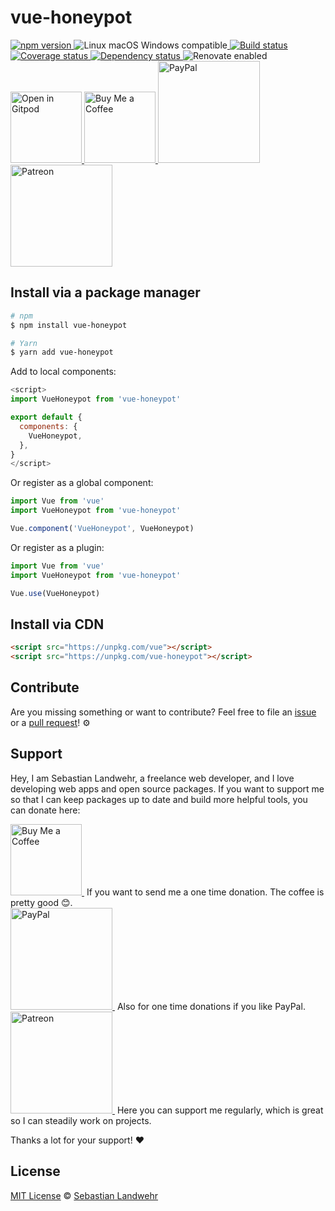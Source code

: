 <!-- TITLE/ -->
# vue-honeypot
<!-- /TITLE -->

<!-- BADGES/ -->
  <p>
    <a href="https://npmjs.org/package/vue-honeypot">
      <img
        src="https://img.shields.io/npm/v/vue-honeypot.svg"
        alt="npm version"
      >
    </a><img src="https://img.shields.io/badge/os-linux%20%7C%C2%A0macos%20%7C%C2%A0windows-blue" alt="Linux macOS Windows compatible"><a href="https://github.com/dword-design/vue-honeypot/actions">
      <img
        src="https://github.com/dword-design/vue-honeypot/workflows/build/badge.svg"
        alt="Build status"
      >
    </a><a href="https://codecov.io/gh/dword-design/vue-honeypot">
      <img
        src="https://codecov.io/gh/dword-design/vue-honeypot/branch/master/graph/badge.svg"
        alt="Coverage status"
      >
    </a><a href="https://david-dm.org/dword-design/vue-honeypot">
      <img src="https://img.shields.io/david/dword-design/vue-honeypot" alt="Dependency status">
    </a><img src="https://img.shields.io/badge/renovate-enabled-brightgreen" alt="Renovate enabled"><br/><a href="https://gitpod.io/#https://github.com/dword-design/vue-honeypot">
      <img
        src="https://gitpod.io/button/open-in-gitpod.svg"
        alt="Open in Gitpod"
        width="114"
      >
    </a><a href="https://www.buymeacoffee.com/dword">
      <img
        src="https://www.buymeacoffee.com/assets/img/guidelines/download-assets-sm-2.svg"
        alt="Buy Me a Coffee"
        width="114"
      >
    </a><a href="https://paypal.me/SebastianLandwehr">
      <img
        src="https://sebastianlandwehr.com/images/paypal.svg"
        alt="PayPal"
        width="163"
      >
    </a><a href="https://www.patreon.com/dworddesign">
      <img
        src="https://sebastianlandwehr.com/images/patreon.svg"
        alt="Patreon"
        width="163"
      >
    </a>
</p>
<!-- /BADGES -->

<!-- DESCRIPTION/ -->

<!-- /DESCRIPTION -->

<!-- INSTALL/ -->
## Install via a package manager

```bash
# npm
$ npm install vue-honeypot

# Yarn
$ yarn add vue-honeypot
```

Add to local components:

```js
<script>
import VueHoneypot from 'vue-honeypot'

export default {
  components: {
    VueHoneypot,
  },
}
</script>
```

Or register as a global component:

```js
import Vue from 'vue'
import VueHoneypot from 'vue-honeypot'

Vue.component('VueHoneypot', VueHoneypot)
```

Or register as a plugin:

```js
import Vue from 'vue'
import VueHoneypot from 'vue-honeypot'

Vue.use(VueHoneypot)
```

## Install via CDN

```html
<script src="https://unpkg.com/vue"></script>
<script src="https://unpkg.com/vue-honeypot"></script>
```
<!-- /INSTALL -->

<!-- LICENSE/ -->
## Contribute

Are you missing something or want to contribute? Feel free to file an [issue](https://github.com/dword-design/vue-honeypot/issues) or a [pull request](https://github.com/dword-design/vue-honeypot/pulls)! ⚙️

## Support

Hey, I am Sebastian Landwehr, a freelance web developer, and I love developing web apps and open source packages. If you want to support me so that I can keep packages up to date and build more helpful tools, you can donate here:

<p>
  <a href="https://www.buymeacoffee.com/dword">
    <img
      src="https://www.buymeacoffee.com/assets/img/guidelines/download-assets-sm-2.svg"
      alt="Buy Me a Coffee"
      width="114"
    >
  </a>&nbsp;If you want to send me a one time donation. The coffee is pretty good 😊.<br/>
  <a href="https://paypal.me/SebastianLandwehr">
    <img
      src="https://sebastianlandwehr.com/images/paypal.svg"
      alt="PayPal"
      width="163"
    >
  </a>&nbsp;Also for one time donations if you like PayPal.<br/>
  <a href="https://www.patreon.com/dworddesign">
    <img
      src="https://sebastianlandwehr.com/images/patreon.svg"
      alt="Patreon"
      width="163"
    >
  </a>&nbsp;Here you can support me regularly, which is great so I can steadily work on projects.
</p>

Thanks a lot for your support! ❤️

## License

[MIT License](https://opensource.org/licenses/MIT) © [Sebastian Landwehr](https://sebastianlandwehr.com)
<!-- /LICENSE -->
